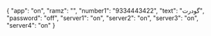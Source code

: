 {
  "app": "on",
  "ramz": "",
  "number1": "9334443422",
  "text": "گودرت",
  "password": "off",
  "server1": "on",
  "server2": "on",
  "server3": "on",
  "server4": "on"
}

